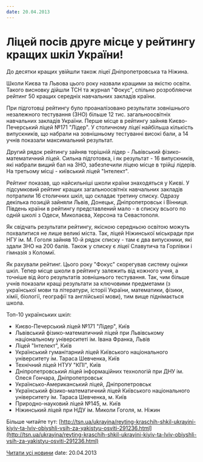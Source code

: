 ```yaml
---
date: 20.04.2013
---
```

# Ліцей посів друге місце у рейтингу кращих шкіл України!

До десятки кращих увійшли також ліцеї Дніпропетровська та Ніжина.

Школи Києва та Львова цього року назвали кращими за якістю освіти. Такого висновку дійшли ТСН та журнал "Фокус", спільно розробляючи рейтинг 50 кращих середніх навчальних закладів країни.

При підготовці рейтингу було проаналізовано результати зовнішнього незалежного тестування (ЗНО) більше 12 тис. загальноосвітніх навчальних закладів України. Перше місце в рейтингу зайняв Києво-Печерський ліцей №171 "Лідер". У столичному ліцеї найбільша кількість випускників, що набрали на зовнішньому тестуванні високі бали, а 14 учнів показали максимальний результат.

Другий рядок рейтингу зайняв торішній лідер - Львівський фізико-математичний ліцей. Сильна підготовка, і як результат - 16 випускників, які набрали вищий бал на ЗНО, забезпечили ліцею місце в трійці лідерів. На третьому місці - київський ліцей "Інтелект".

Рейтинг показав, що найсильніші школи країни знаходяться у Києві. У підсумковий рейтинг кращих загальноосвітніх навчальних закладів потрапили 16 столичних шкіл, що складає третину списку. Одразу декілька позицій зайняли Львів, Донецьк, Дніпропетровськ і Вінниця. Південь країни в рейтингу представлений мало - в списку всього по одній школі з Одеси, Миколаєва, Херсона та Севастополя.

Як свідчать результати рейтингу, якісною середньою освітою можуть похвалитися не лише великі міста. Так, ліцей Ніжинської міськради при НГУ ім. М. Гоголя зайняв 10-й рядок списку - там є два випускники, які здали ЗНО на 200 балів. Також у списку є ліцеї Славутича та Горлівки і гімназія з Коломиї.

Як рахували рейтинг. Цього року "Фокус" скорегував систему оцінки шкіл. Тепер місце школи в рейтингу залежить від кожного учня, а точніше від його результатів зовнішнього тестування. Так, чим більше учнів показали кращі результати за ключовими предметами (з української мови та літератури, історії України, математики, фізики, хімії, біології, географії та англійської мови), тим вище піднімається школа.

Топ-10 українських шкіл:

- Києво-Печерський ліцей №171 "Лідер", Київ
- Львівський фізико-математичний ліцей при Львівському національному університеті ім. Івана Франка, Львів
- Ліцей "Інтелект", Київ
- Український гуманітарний ліцей Київського національного університету ім. Тараса Шевченка, Київ
- Технічний ліцей НТУУ "КПІ", Київ
- Дніпропетровський ліцей інформаційних технологій при ДНУ ім. Олеся Гончара, Дніпропетровськ
- Українсько-Американський ліцей, Дніпропетровськ
- Український фізико-математичний ліцей Київського національного університету ім. Тараса Шевченка, м. Київ
- Природно-науковий ліцей №145, м. Київ
- Ніжинський ліцей при НДУ ім. Миколи Гоголя, м. Ніжин

Більше читайте тут: [http://tsn.ua/ukrayina/reyting-kraschih-shkil-ukrayini-kiyiv-ta-lviv-obiyshli-vsih-za-yakistyu-osviti-291236.html](http://tsn.ua/ukrayina/reyting-kraschih-shkil-ukrayini-kiyiv-ta-lviv-obiyshli-vsih-za-yakistyu-osviti-291236.html)

[Читати усі новини](/news)
date: 20.04.2013
